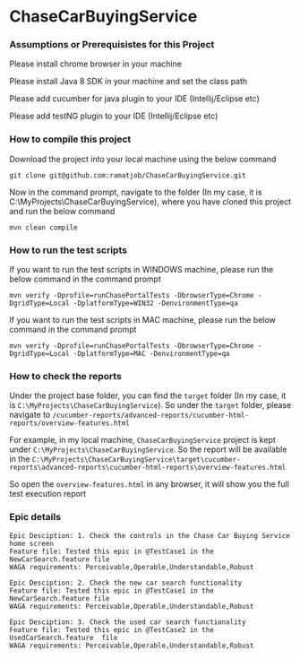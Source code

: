 # ChaseCarBuyingService

### Assumptions or Prerequisistes for this Project ###

Please install chrome browser in your machine

Please install Java 8 SDK in your machine and set the class path

Please add cucumber for java plugin to your IDE (Intellij/Eclipse etc)

Please add testNG plugin to your IDE (Intellij/Eclipse etc)

### How to compile this project ###

Download the project into your local machine using the below command

```
git clone git@github.com:ramatjob/ChaseCarBuyingService.git
```

Now in the command prompt, navigate to the folder (In my case, it is C:\MyProjects\ChaseCarBuyingService), where you have cloned this project and run the below command
```
mvn clean compile
```

### How to run the test scripts ###

If you want to run the test scripts in WINDOWS machine, please run the below command in the command prompt
```
mvn verify -Dprofile=runChasePortalTests -DbrowserType=Chrome -DgridType=Local -DplatformType=WIN32 -DenvironmentType=qa
```

If you want to run the test scripts in MAC machine, please run the below command in the command prompt
```
mvn verify -Dprofile=runChasePortalTests -DbrowserType=Chrome -DgridType=Local -DplatformType=MAC -DenvironmentType=qa
```

### How to check the reports ###

Under the project base folder, you can find the `target` folder (In my case, it is `C:\MyProjects\ChaseCarBuyingService`). So under the `target` folder, please navigate to `/cucumber-reports/advanced-reports/cucumber-html-reports/overview-features.html`

For example, in my local machine, `ChaseCarBuyingService` project is kept under `C:\MyProjects\ChaseCarBuyingService`. So the report will be available in the `C:\MyProjects\ChaseCarBuyingService\target\cucumber-reports\advanced-reports\cucumber-html-reports\overview-features.html`

So open the `overview-features.html` in any browser, it will show you the full test execution report


### Epic details ###

   ```
   Epic Desciption: 1. Check the controls in the Chase Car Buying Service home screen
   Feature file: Tested this epic in @TestCase1 in the NewCarSearch.feature file
   WAGA requirements: Perceivable,Operable,Understandable,Robust
   ```

   ```
   Epic Desciption: 2. Check the new car search functionality
   Feature file: Tested this epic in @TestCase1 in the NewCarSearch.feature file
   WAGA requirements: Perceivable,Operable,Understandable,Robust
   ```

   ```
   Epic Desciption: 3. Check the used car search functionality
   Feature file: Tested this epic in @TestCase2 in the UsedCarSearch.feature  file
   WAGA requirements: Perceivable,Operable,Understandable,Robust
   ```